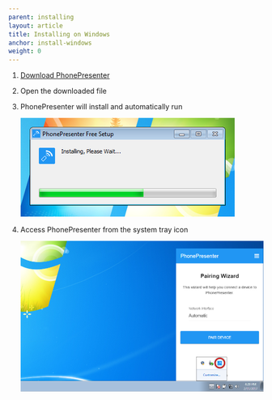 ```yaml
---
parent: installing
layout: article
title: Installing on Windows
anchor: install-windows
weight: 0
---
```


1. <a href="https://phonepresenter.com/#download">Download PhonePresenter</a>


2. Open the downloaded file


3. PhonePresenter will install and automatically run

    ![PhonePresenter installing on Windows](/assets/img/install_win.png)


4. Access PhonePresenter from the system tray icon

    ![PhonePresenter in system tray](/assets/img/system_tray_win.png)
